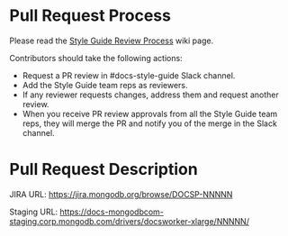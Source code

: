 # Pull Request Process

Please read the
[Style Guide Review Process](https://wiki.corp.mongodb.com/display/DE/Technical+Writer+Style+Guide+Review+Process)
wiki page.

Contributors should take the following actions:

- Request a PR review in #docs-style-guide Slack channel.
- Add the Style Guide team reps as reviewers.
- If any reviewer requests changes, address them and request another review.
- When you receive PR review approvals from all the Style Guide team reps,
  they will merge the PR and notify you of the merge in the Slack channel.

# Pull Request Description

<Optional summary of changes>

JIRA URL: <https://jira.mongodb.org/browse/DOCSP-NNNNN>

Staging URL: <https://docs-mongodbcom-staging.corp.mongodb.com/drivers/docsworker-xlarge/NNNNN/>

